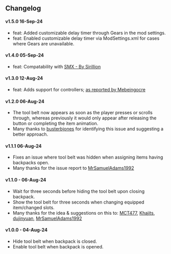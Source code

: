 ## Changelog

#### v1.5.0 16-Sep-24

- feat: Added customizable delay timer through Gears in the mod settings.
- feat: Enabled customizable delay timer via ModSettings.xml for cases where Gears are unavailable.

#### v1.4.0 05-Sep-24

- feat: Compatability with [SMX - By Sirillion](https://www.nexusmods.com/7daystodie/mods/22)

#### v1.3.0 12-Aug-24

- feat: Adds support for
  controllers; [as reported by  Mebeingocre](https://www.nexusmods.com/7daystodie/mods/5649?tab=posts&jump_to_comment=142783683)

#### v1.2.0 06-Aug-24

- The tool belt now appears as soon as the player presses or scrolls through, whereas previously it would only appear
  after releasing the button or completing the item animation.
- Many thanks to [busterbjones](https://next.nexusmods.com/profile/busterbjones)  for identifying this issue and
  suggesting a better approach.

#### v1.1.1 06-Aug-24

- Fixes an issue where tool belt was hidden when assigning items having backpacks open.
- Many thanks for the issue report to [MrSamuelAdams1992](https://www.nexusmods.com/users/78780238)

#### v1.1.0 - 06-Aug-24

- Wait for three seconds before hiding the tool belt upon closing backpack.
- Show the tool belt for three seconds when changing equipped item/changed slots.
- Many thanks for the idea & suggestions on this
  to: [MCT477](https://www.nexusmods.com/7daystodie/users/52409026), [Khajits](https://www.nexusmods.com/7daystodie/users/37992605), [dujinyuan](https://www.nexusmods.com/7daystodie/users/98186053), [MrSamuelAdams1992](https://next.nexusmods.com/profile/MrSamuelAdams1992)

#### v1.0.0 - 04-Aug-24

- Hide tool belt when backpack is closed.
- Enable tool belt when backpack is opened.
